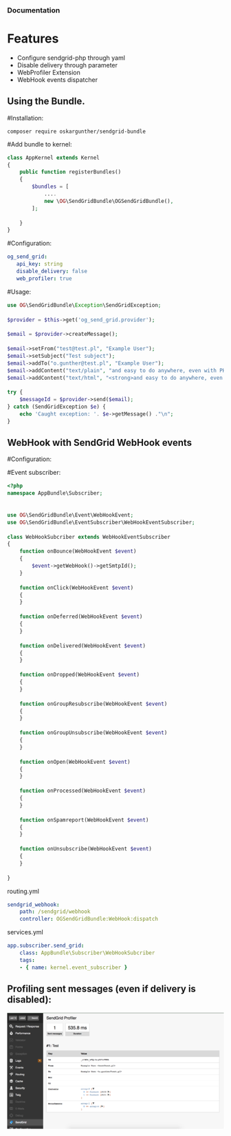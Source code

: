 ### Documentation

# Features
- Configure sendgrid-php through yaml
- Disable delivery through parameter
- WebProfiler Extension
- WebHook events dispatcher

## Using the Bundle.

#Installation:

    composer require oskargunther/sendgrid-bundle
    
    
#Add bundle to kernel:

```php
class AppKernel extends Kernel
{
    public function registerBundles()
    {
        $bundles = [
            ....
            new \OG\SendGridBundle\OGSendGridBundle(),
        ];

    }
}
```

#Configuration:

```yaml
og_send_grid:
   api_key: string
   disable_delivery: false
   web_profiler: true
```


#Usage:

```php
use OG\SendGridBundle\Exception\SendGridException;

$provider = $this->get('og_send_grid.provider');

$email = $provider->createMessage();

$email->setFrom("test@test.pl", "Example User");
$email->setSubject("Test subject");
$email->addTo("o.gunther@test.pl", "Example User");
$email->addContent("text/plain", "and easy to do anywhere, even with PHP");
$email->addContent("text/html", "<strong>and easy to do anywhere, even with PHP</strong>");

try {
    $messageId = $provider->send($email);
} catch (SendGridException $e) {
    echo 'Caught exception: '. $e->getMessage() ."\n";
}
```

## WebHook with SendGrid WebHook events

#Configuration:

#Event subscriber:
```php
<?php
namespace AppBundle\Subscriber;


use OG\SendGridBundle\Event\WebHookEvent;
use OG\SendGridBundle\EventSubscriber\WebHookEventSubscriber;

class WebHookSubcriber extends WebHookEventSubscriber
{
    function onBounce(WebHookEvent $event)
    {
        $event->getWebHook()->getSmtpId();
    }

    function onClick(WebHookEvent $event)
    {
    }

    function onDeferred(WebHookEvent $event)
    {
    }

    function onDelivered(WebHookEvent $event)
    {
    }

    function onDropped(WebHookEvent $event)
    {
    }

    function onGroupResubscribe(WebHookEvent $event)
    {
    }

    function onGroupUnsubscribe(WebHookEvent $event)
    {
    }

    function onOpen(WebHookEvent $event)
    {
    }

    function onProcessed(WebHookEvent $event)
    {
    }

    function onSpamreport(WebHookEvent $event)
    {
    }

    function onUnsubscribe(WebHookEvent $event)
    {
    }

}
```

routing.yml
```yaml
sendgrid_webhook:
    path: /sendgrid/webhook
    controller: OGSendGridBundle:WebHook:dispatch
```

services.yml
```yaml
app.subscriber.send_grid:
    class: AppBundle\Subscriber\WebHookSubcriber
    tags:
    - { name: kernel.event_subscriber }
```

## Profiling sent messages (even if delivery is disabled):

![alt text](https://github.com/oskargunther/sendgrid-bundle/blob/master/Doc/profiler.png)

